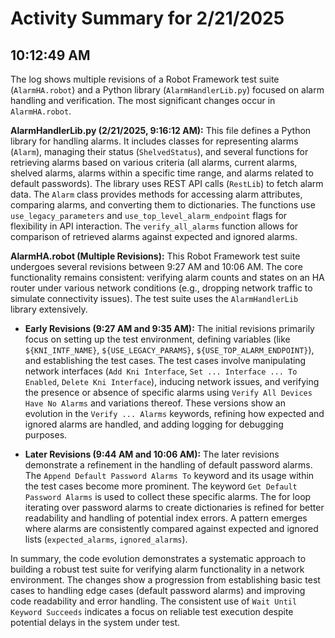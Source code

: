 # Activity Summary for 2/21/2025

## 10:12:49 AM
The log shows multiple revisions of a Robot Framework test suite (`AlarmHA.robot`) and a Python library (`AlarmHandlerLib.py`) focused on alarm handling and verification.  The most significant changes occur in `AlarmHA.robot`.

**AlarmHandlerLib.py (2/21/2025, 9:16:12 AM):** This file defines a Python library for handling alarms.  It includes classes for representing alarms (`Alarm`), managing their status (`ShelvedStatus`), and several functions for retrieving alarms based on various criteria (all alarms, current alarms, shelved alarms, alarms within a specific time range, and alarms related to default passwords).  The library uses REST API calls (`RestLib`) to fetch alarm data.  The `Alarm` class provides methods for accessing alarm attributes, comparing alarms, and converting them to dictionaries.  The functions use `use_legacy_parameters` and `use_top_level_alarm_endpoint` flags for flexibility in API interaction. The `verify_all_alarms` function allows for comparison of retrieved alarms against expected and ignored alarms.

**AlarmHA.robot (Multiple Revisions):** This Robot Framework test suite undergoes several revisions between 9:27 AM and 10:06 AM.  The core functionality remains consistent: verifying alarm counts and states on an HA router under various network conditions (e.g., dropping network traffic to simulate connectivity issues). The test suite uses the `AlarmHandlerLib` library extensively.

* **Early Revisions (9:27 AM and 9:35 AM):** The initial revisions primarily focus on setting up the test environment, defining variables (like `${KNI_INTF_NAME}`, `${USE_LEGACY_PARAMS}`, `${USE_TOP_ALARM_ENDPOINT}`), and establishing the test cases.  The test cases involve manipulating network interfaces (`Add Kni Interface`, `Set ... Interface ... To Enabled`, `Delete Kni Interface`), inducing network issues, and verifying the presence or absence of specific alarms using `Verify All Devices Have No Alarms` and variations thereof.  These versions show an evolution in the `Verify ... Alarms` keywords, refining how expected and ignored alarms are handled, and adding logging for debugging purposes.

* **Later Revisions (9:44 AM and 10:06 AM):**  The later revisions demonstrate a refinement in the handling of default password alarms. The `Append Default Password Alarms To` keyword and its usage within the test cases become more prominent.  The keyword `Get Default Password Alarms` is used to collect these specific alarms.  The for loop iterating over password alarms to create dictionaries is refined for better readability and handling of potential index errors.  A pattern emerges where alarms are consistently compared against expected and ignored lists (`expected_alarms`, `ignored_alarms`).

In summary, the code evolution demonstrates a systematic approach to building a robust test suite for verifying alarm functionality in a network environment. The changes show a progression from establishing basic test cases to handling edge cases (default password alarms) and improving code readability and error handling.  The consistent use of  `Wait Until Keyword Succeeds` indicates a focus on reliable test execution despite potential delays in the system under test.
